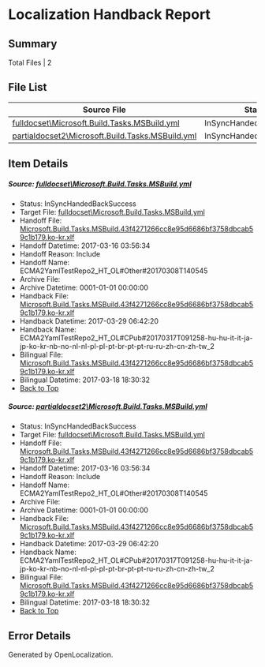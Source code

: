 # <a name='report-top'></a> Localization Handback Report

## Summary
 Total Files | 2

## File List
 Source File | Status | Details 
 ----------- | ------ | ------- 
 [fulldocset\Microsoft.Build.Tasks.MSBuild.yml](https://github.com/OpenLocalizationTestOrg/ECMA2YamlTestRepo2/blob/1e40a158586a88a698e0cb5342785002a56898b2/fulldocset/Microsoft.Build.Tasks.MSBuild.yml) | InSyncHandedBackSuccess | [Details](#2ed59e0dc5ea36f1040d694fcd2fea1c1f19561f74108)
 [partialdocset2\Microsoft.Build.Tasks.MSBuild.yml](https://github.com/OpenLocalizationTestOrg/ECMA2YamlTestRepo2/blob/9a577bbd8ead778fd4723fbdbce691e69b3b14d4/partialdocset2/Microsoft.Build.Tasks.MSBuild.yml) | InSyncHandedBackSuccess | [Details](#2ed59e0dc5ea36f1040d694fcd2fea1c1f19561f88199)

## Item Details
##### <a name='2ed59e0dc5ea36f1040d694fcd2fea1c1f19561f74108'></a> Source: [fulldocset\Microsoft.Build.Tasks.MSBuild.yml](https://github.com/OpenLocalizationTestOrg/ECMA2YamlTestRepo2/blob/1e40a158586a88a698e0cb5342785002a56898b2/fulldocset/Microsoft.Build.Tasks.MSBuild.yml)
* Status: InSyncHandedBackSuccess
* Target File: [fulldocset\Microsoft.Build.Tasks.MSBuild.yml](https://github.com/OpenLocalizationTestOrg/ECMA2YamlTestRepo2.ko-kr/blob/d0d358f970638a26bad7e45a74fecfe11278374d/fulldocset/Microsoft.Build.Tasks.MSBuild.yml)
* Handoff File: [Microsoft.Build.Tasks.MSBuild.43f4271266cc8e95d6686bf3758dbcab59c1b179.ko-kr.xlf](https://github.com/OpenLocalizationTestOrg/ECMA2YamlTestRepo2.handoff/blob/0990bdca284a6a21850ef9d520e2772fd4f65d11/ol-handoff/OpenLocalizationTestOrg/ECMA2YamlTestRepo2.ko-kr/master/fulldocset/Microsoft.Build.Tasks.MSBuild.43f4271266cc8e95d6686bf3758dbcab59c1b179.ko-kr.xlf)
* Handoff Datetime: 2017-03-16 03:56:34
* Handoff Reason: Include
* Handoff Name: ECMA2YamlTestRepo2_HT_OL#Other#20170308T140545
* Archive File: 
* Archive Datetime: 0001-01-01 00:00:00
* Handback File: [Microsoft.Build.Tasks.MSBuild.43f4271266cc8e95d6686bf3758dbcab59c1b179.ko-kr.xlf](https://github.com/OpenLocalizationTestOrg/ECMA2YamlTestRepo2.handback/blob/70fd27a67025aba94cb34853aed3e477e6cd45ad/ol-handback/OpenLocalizationTestOrg/ECMA2YamlTestRepo2.ko-kr/master/fulldocset/Microsoft.Build.Tasks.MSBuild.43f4271266cc8e95d6686bf3758dbcab59c1b179.ko-kr.xlf)
* Handback Datetime: 2017-03-29 06:42:20
* Handback Name: ECMA2YamlTestRepo2_HT_OL#CPub#20170317T091258-hu-hu-it-it-ja-jp-ko-kr-nb-no-nl-nl-pl-pl-pt-br-pt-pt-ru-ru-zh-cn-zh-tw_2
* Bilingual File: [Microsoft.Build.Tasks.MSBuild.43f4271266cc8e95d6686bf3758dbcab59c1b179.ko-kr.xlf](https://github.com/OpenLocalizationTestOrg/ECMA2YamlTestRepo2.handback/blob/49cd7e9de40a40c2a019dc28b9b3f7032efcdd04/ol-handback/OpenLocalizationTestOrg/ECMA2YamlTestRepo2.ko-kr/master/fulldocset/Microsoft.Build.Tasks.MSBuild.43f4271266cc8e95d6686bf3758dbcab59c1b179.ko-kr.xlf)
* Bilingual Datetime: 2017-03-18 18:30:32
* [Back to Top](#report-top)

##### <a name='2ed59e0dc5ea36f1040d694fcd2fea1c1f19561f88199'></a> Source: [partialdocset2\Microsoft.Build.Tasks.MSBuild.yml](https://github.com/OpenLocalizationTestOrg/ECMA2YamlTestRepo2/blob/9a577bbd8ead778fd4723fbdbce691e69b3b14d4/partialdocset2/Microsoft.Build.Tasks.MSBuild.yml)
* Status: InSyncHandedBackSuccess
* Target File: [fulldocset\Microsoft.Build.Tasks.MSBuild.yml](https://github.com/OpenLocalizationTestOrg/ECMA2YamlTestRepo2.ko-kr/blob/d0d358f970638a26bad7e45a74fecfe11278374d/fulldocset/Microsoft.Build.Tasks.MSBuild.yml)
* Handoff File: [Microsoft.Build.Tasks.MSBuild.43f4271266cc8e95d6686bf3758dbcab59c1b179.ko-kr.xlf](https://github.com/OpenLocalizationTestOrg/ECMA2YamlTestRepo2.handoff/blob/0990bdca284a6a21850ef9d520e2772fd4f65d11/ol-handoff/OpenLocalizationTestOrg/ECMA2YamlTestRepo2.ko-kr/master/fulldocset/Microsoft.Build.Tasks.MSBuild.43f4271266cc8e95d6686bf3758dbcab59c1b179.ko-kr.xlf)
* Handoff Datetime: 2017-03-16 03:56:34
* Handoff Reason: Include
* Handoff Name: ECMA2YamlTestRepo2_HT_OL#Other#20170308T140545
* Archive File: 
* Archive Datetime: 0001-01-01 00:00:00
* Handback File: [Microsoft.Build.Tasks.MSBuild.43f4271266cc8e95d6686bf3758dbcab59c1b179.ko-kr.xlf](https://github.com/OpenLocalizationTestOrg/ECMA2YamlTestRepo2.handback/blob/70fd27a67025aba94cb34853aed3e477e6cd45ad/ol-handback/OpenLocalizationTestOrg/ECMA2YamlTestRepo2.ko-kr/master/fulldocset/Microsoft.Build.Tasks.MSBuild.43f4271266cc8e95d6686bf3758dbcab59c1b179.ko-kr.xlf)
* Handback Datetime: 2017-03-29 06:42:20
* Handback Name: ECMA2YamlTestRepo2_HT_OL#CPub#20170317T091258-hu-hu-it-it-ja-jp-ko-kr-nb-no-nl-nl-pl-pl-pt-br-pt-pt-ru-ru-zh-cn-zh-tw_2
* Bilingual File: [Microsoft.Build.Tasks.MSBuild.43f4271266cc8e95d6686bf3758dbcab59c1b179.ko-kr.xlf](https://github.com/OpenLocalizationTestOrg/ECMA2YamlTestRepo2.handback/blob/49cd7e9de40a40c2a019dc28b9b3f7032efcdd04/ol-handback/OpenLocalizationTestOrg/ECMA2YamlTestRepo2.ko-kr/master/fulldocset/Microsoft.Build.Tasks.MSBuild.43f4271266cc8e95d6686bf3758dbcab59c1b179.ko-kr.xlf)
* Bilingual Datetime: 2017-03-18 18:30:32
* [Back to Top](#report-top)


## Error Details

Generated by OpenLocalization.
